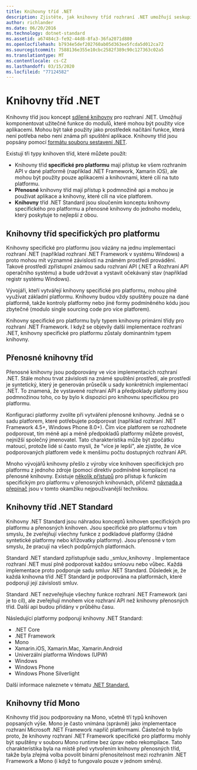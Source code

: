 ```yaml
---
title: Knihovny tříd .NET
description: Zjistěte, jak knihovny tříd rozhraní .NET umožňují seskupit užitečné funkce do modulů, které mohou být používány více aplikacemi.
author: richlander
ms.date: 06/20/2016
ms.technology: dotnet-standard
ms.assetid: a67484c3-fe92-44d8-8fa3-36fa2071d880
ms.openlocfilehash: b7934e5def202760ab05d363ee5fcda5d012ca72
ms.sourcegitcommit: 7588136e355e10cbc2582f389c90c127363c02a5
ms.translationtype: MT
ms.contentlocale: cs-CZ
ms.lasthandoff: 03/15/2020
ms.locfileid: "77124582"
---
```

# <a name="net-class-libraries"></a>Knihovny tříd .NET

Knihovny tříd jsou koncept [sdílené knihovny](https://en.wikipedia.org/wiki/Library_%28computing%29#Shared_libraries) pro rozhraní .NET. Umožňují komponentovat užitečné funkce do modulů, které mohou být použity více aplikacemi. Mohou být také použity jako prostředek načítání funkce, která není potřeba nebo není známa při spuštění aplikace. Knihovny tříd jsou popsány pomocí [formátu souboru sestavení .NET](assembly/file-format.md).

Existují tři typy knihoven tříd, které můžete použít:

* Knihovny tříd **specifické pro platformu** mají přístup ke všem rozhraním API v dané platformě (například .NET Framework, Xamarin iOS), ale mohou být použity pouze aplikacemi a knihovnami, které cílí na tuto platformu.
* **Přenosné** knihovny tříd mají přístup k podmnožině api a mohou je používat aplikace a knihovny, které cílí na více platforem.
* **Knihovny** tříd .NET Standard jsou sloučením konceptu knihovny specifického pro platformu a přenosné knihovny do jednoho modelu, který poskytuje to nejlepší z obou.

## <a name="platform-specific-class-libraries"></a>Knihovny tříd specifických pro platformu

Knihovny specifické pro platformu jsou vázány na jednu implementaci rozhraní .NET (například rozhraní .NET Framework v systému Windows) a proto mohou mít významné závislosti na známém prostředí provádění. Takové prostředí zpřístupní známou sadu rozhraní API (.NET a Rozhraní API operačního systému) a bude udržovat a vystavit očekávaný stav (například registr systému Windows).

Vývojáři, kteří vytvářejí knihovny specifické pro platformu, mohou plně využívat základní platformu. Knihovny budou vždy spuštěny pouze na dané platformě, takže kontroly platformy nebo jiné formy podmíněného kódu jsou zbytečné (modulo single sourcing code pro více platforem).

Knihovny specifické pro platformu byly typem knihovny primární třídy pro rozhraní .NET Framework. I když se objevily další implementace rozhraní .NET, knihovny specifické pro platformu zůstaly dominantním typem knihovny.

## <a name="portable-class-libraries"></a>Přenosné knihovny tříd

Přenosné knihovny jsou podporovány ve více implementacích rozhraní .NET. Stále mohou trvat závislosti na známé spuštění prostředí, ale prostředí je syntetický, který je generován průsečík u sady konkrétních implementací .NET. To znamená, že vystavené rozhraní API a předpoklady platformy jsou podmnožinou toho, co by bylo k dispozici pro knihovnu specifickou pro platformu.

Konfiguraci platformy zvolíte při vytváření přenosné knihovny. Jedná se o sadu platforem, které potřebujete podporovat (například rozhraní .NET Framework 4.5+, Windows Phone 8.0+). Čím více platforem se rozhodnete podporovat, tím méně api a méně předpokladů platformy můžete provést, nejnižší společný jmenovatel. Tato charakteristika může být zpočátku matoucí, protože lidé si často myslí, že "více je lepší", ale zjistíte, že více podporovaných platforem vede k menšímu počtu dostupných rozhraní API.

Mnoho vývojářů knihovny přešlo z výroby více knihoven specifických pro platformu z jednoho zdroje (pomocí direktiv podmíněné kompilace) na přenosné knihovny. Existuje [několik přístupů](https://blog.stephencleary.com/2012/11/portable-class-library-enlightenment.html) pro přístup k funkcím specifickým pro platformu v přenosných knihovnách, přičemž [návnada a přepínač](https://log.paulbetts.org/the-bait-and-switch-pcl-trick/) jsou v tomto okamžiku nejpoužívanější technikou.

## <a name="net-standard-class-libraries"></a>Knihovny tříd .NET Standard

Knihovny .NET Standard jsou náhradou konceptů knihoven specifických pro platformu a přenosných knihoven. Jsou specifické pro platformu v tom smyslu, že zveřejňují všechny funkce z podkladové platformy (žádné syntetické platformy nebo křižovatky platformy). Jsou přenosné v tom smyslu, že pracují na všech podpůrných platformách.

Standard .NET standard zpřístupňuje sadu _smluv_knihovny . Implementace rozhraní .NET musí plně podporovat každou smlouvu nebo vůbec. Každá implementace proto podporuje sadu smluv .NET Standard. Důsledek je, že každá knihovna tříd .NET Standard je podporována na platformách, které podporují její závislosti smluv.

Standard .NET nezveřejňuje všechny funkce rozhraní .NET Framework (ani je to cíl), ale zveřejňují mnohem více rozhraní API než knihovny přenosných tříd. Další api budou přidány v průběhu času.

Následující platformy podporují knihovny .NET Standard:

* .NET Core
* .NET Framework
* Mono
* Xamarin.iOS, Xamarin.Mac, Xamarin.Android
* Univerzální platforma Windows (UPW)
* Windows
* Windows Phone
* Windows Phone Silverlight

Další informace naleznete v tématu [.NET Standard.](net-standard.md)

## <a name="mono-class-libraries"></a>Knihovny tříd Mono

Knihovny tříd jsou podporovány na Mono, včetně tří typů knihoven popsaných výše. Mono je často vnímána (správně) jako implementace rozhraní Microsoft .NET Framework napříč platformami. Částečně to bylo proto, že knihovny rozhraní .NET Framework specifické pro platformu mohly být spuštěny v souboru Mono runtime bez úprav nebo rekompilace. Tato charakteristika byla na místě před vytvořením knihovny přenosných tříd, takže byla zřejmá volba povolit binární přenositelnost mezi rozhraním .NET Framework a Mono (i když to fungovalo pouze v jednom směru).
